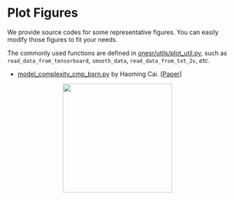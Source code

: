 # Plot Figures

We provide source codes for some representative figures.
You can easily modify those figures to fit your needs.

The commonly used functions are defined in [onesr/utils/plot_util.py](https://github.com/XPixelGroup/BasicSR/blob/plot/onesr/utils/plot_util.py), such as `read_data_from_tensorboard`, `smooth_data`, `read_data_from_txt_2v`, *etc*.

- [model_complexity_cmp_bsrn.py](model_complexity_cmp_bsrn.py) by Haoming Cai. [[Paper](https://openaccess.thecvf.com/content/CVPR2022W/NTIRE/papers/Li_Blueprint_Separable_Residual_Network_for_Efficient_Image_Super-Resolution_CVPRW_2022_paper.pdf)]

<p align="center">
  <img src="../../assets/plot/model_complexity_cmp_bsrn.png" height=250>
</p>
